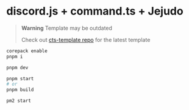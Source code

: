 # discord.js + command.ts + Jejudo
> **Warning** Template may be outdated
> 
> Check out [cts-template repo](https://github.com/star0202/cts-template) for the latest template


```sh
corepack enable
pnpm i
```
```sh
pnpm dev
```
```sh
pnpm start
# or
pnpm build

pm2 start
```
